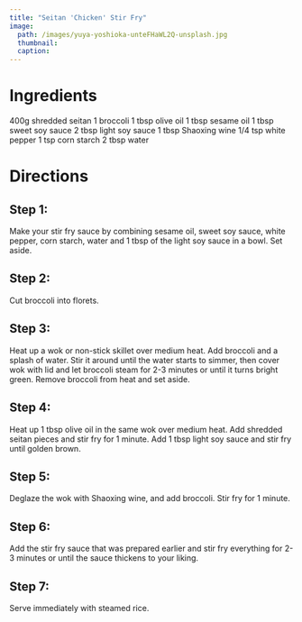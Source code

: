 ```yaml
---
title: "Seitan 'Chicken' Stir Fry"
image:
  path: /images/yuya-yoshioka-unteFHaWL2Q-unsplash.jpg 
  thumbnail: 
  caption: 
---
```


# Ingredients
400g shredded seitan
1 broccoli
1 tbsp olive oil
1 tbsp sesame oil
1 tbsp sweet soy sauce
2 tbsp light soy sauce
1 tbsp Shaoxing wine
1/4 tsp white pepper
1 tsp corn starch
2 tbsp water

# Directions
## Step 1:
Make your stir fry sauce by combining sesame oil, sweet soy sauce, white pepper, corn starch, water and 1 tbsp of the light soy sauce in a bowl. Set aside.
## Step 2:
Cut broccoli into florets.
## Step 3:
Heat up a wok or non-stick skillet over medium heat. Add broccoli and a splash of water. Stir it around until the water starts to simmer, 
then cover wok with lid and let broccoli steam for 2-3 minutes or until it turns bright green. Remove broccoli from heat and set aside.
## Step 4:
Heat up 1 tbsp olive oil in the same wok over medium heat. Add shredded seitan pieces and stir fry for 1 minute. Add 1 tbsp light soy sauce and stir fry until golden brown.
## Step 5:
Deglaze the wok with Shaoxing wine, and add broccoli. Stir fry for 1 minute.
## Step 6:
Add the stir fry sauce that was prepared earlier and stir fry everything for 2-3 minutes or until the sauce thickens to your liking.
## Step 7:
Serve immediately with steamed rice.
